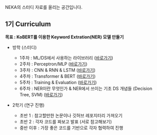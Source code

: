 
NEKA의 스터디 자료를 올리는 공간입니다.

## 1기 Curriculum

<B> 목표 : KoBERT를 이용한 Keyword Extration(NER) 모델 만들기 </B> 

* 방학 (스터디)
  * 1주차 : ML/DS에서 사용하는 라이브러리 ([바로가기](https://github.com/gachonNEKA/studynote/blob/main/lecture/NEKA%201%EC%A3%BC%EC%B0%A8.pdf))
  * 2주차 : Perceptron/MLP ([바로가기](https://github.com/gachonNEKA/studynote/blob/main/lecture/NEKA%202%EC%A3%BC%EC%B0%A8.pdf))
  * 3주차 : CNN & RNN & LSTM ([바로가기](https://github.com/gachonNEKA/studynote/blob/main/lecture/NEKA%203%EC%A3%BC%EC%B0%A8.pdf))
  * 4주차 : Transformer & BERT ([바로가기](https://github.com/gachonNEKA/studynote/blob/main/lecture/NEKA%204%EC%A3%BC%EC%B0%A8.pdf))
  * 5주차 : Training & Evaluation ([바로가기](https://github.com/gachonNEKA/studynote/blob/main/lecture/NEKA%205%EC%A3%BC%EC%B0%A8.pdf))
  * 6주차 : NER이란 무엇인가 & NER에서 쓰이는 기초 DS 개념들 (Decision Tree, SVM) ([바로가기](https://github.com/gachonNEKA/studynote/blob/main/lecture/NEKA%206%EC%A3%BC%EC%B0%A8.pdf))
    
* 2학기 (연구 진행)
  * 초반 1 : 참고할만한 논문이나 깃허브 레포지터리 가져오기
  * 초반 2 : 각자 코드를 짜보고 발표 (서로 참고해보기)
  * 중반 이후 : 가장 좋은 코드를 기반으로 각자 협력하여 진행
